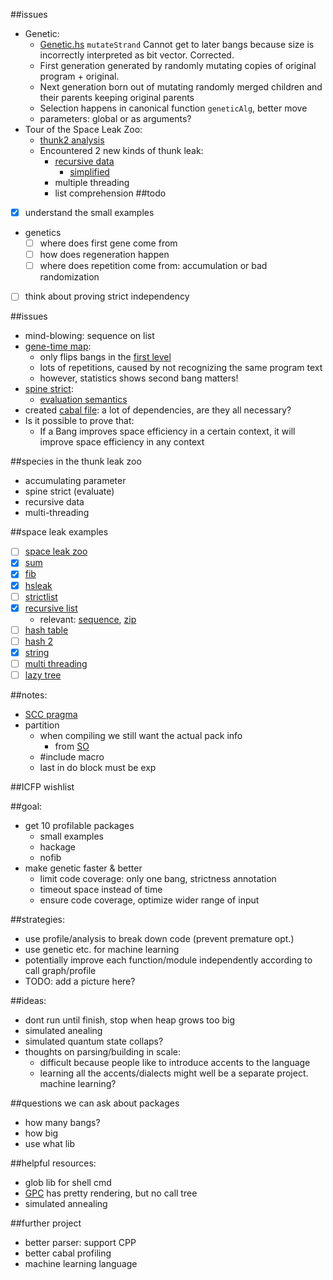 ##issues
- Genetic:
  - [Genetic.hs](https://github.com/remysucre/comp150-FP/blob/master/Genetic.hs) `mutateStrand` Cannot get to later bangs because size is incorrectly interpreted as bit vector. Corrected. 
  - First generation generated by randomly mutating copies of original program + original. 
  - Next generation born out of mutating randomly merged children and their parents keeping original parents
  - Selection happens in canonical function `geneticAlg`, better move
  - parameters: global or as arguments? 
- Tour of the Space Leak Zoo:
  - [thunk2 analysis](https://github.com/remysucre/comp150-FP/blob/master/profile/hsleak/thunk2/thunk2.hs)
  - Encountered 2 new kinds of thunk leak: 
    - [recursive data](http://stackoverflow.com/questions/29958541/space-leak-with-recursive-list-zipwith)
      - [simplified](https://github.com/remysucre/comp150-FP/blob/master/profile/zipw3/zipw3.hs)
    - multiple threading 
    - list comprehension
##todo
- [x] understand the small examples
- genetics
  - [ ] where does first gene come from
  - [ ] how does regeneration happen
  - [ ] where does repetition come from: accumulation or bad randomization
- [ ] think about proving strict independency

##issues
- mind-blowing: sequence on list
- [gene-time map](https://github.com/remysucre/comp150-FP/blob/master/myfile.result): 
  - only flips bangs in the [first level](https://github.com/remysucre/comp150-FP/blob/master/genemap.log)
  - lots of repetitions, caused by not recognizing the same program text
  - however, statistics shows second bang matters!
- [spine strict](https://github.com/remysucre/comp150-FP/blob/master/profile/hsleak/thunk2/thunk2.hs): 
  - [evaluation semantics](http://hackage.haskell.org/package/base-4.8.1.0/docs/Control-Exception-Base.html#v:evaluate)
- created [cabal file](https://github.com/remysucre/comp150-FP/blob/master/GeneticStrictness.cabal): a lot of dependencies, are they all necessary?
- Is it possible to prove that: 
  - If a Bang improves space efficiency in a certain context, it will improve space efficiency in any context

##species in the thunk leak zoo
- accumulating parameter
- spine strict (evaluate)
- recursive data
- multi-threading

##space leak examples
- [ ] [space leak zoo](http://blog.ezyang.com/2011/05/space-leak-zoo/)
- [x] [sum](https://github.com/remysucre/comp150-FP/blob/master/profile/sumacc/3x51.hs)
- [x] [fib](https://github.com/remysucre/comp150-FP/blob/master/profile/fib/fibsum.hs)
- [x] [hsleak](https://github.com/remysucre/comp150-FP/tree/master/profile/hsleak)
- [ ] [strictlist](http://stackoverflow.com/questions/6630782/thunk-memory-leak-as-a-result-of-map-function/6667023#6667023)
- [x] [recursive list](https://github.com/remysucre/comp150-FP/blob/master/profile/zipw3/zipw3.hs)
  - relevant: [sequence](http://stackoverflow.com/questions/3190098/space-leak-in-list-program), [zip](http://stackoverflow.com/questions/29958541/space-leak-with-recursive-list-zipwith)
- [ ] [hash table](http://stackoverflow.com/questions/7855323/fixing-a-particularly-obscure-haskell-space-leak)
- [ ] [hash 2](http://stackoverflow.com/questions/23163125/haskell-space-leak-in-hash-table-insertion)
- [x] [string](http://stackoverflow.com/questions/19355344/space-leak-in-simple-string-generation-why)
- [ ] [multi threading](http://stackoverflow.com/questions/7768536/space-leaks-in-haskell)
- [ ] [lazy tree](http://stackoverflow.com/questions/6638126/lazy-tree-with-a-space-leak)

##notes: 
- [SCC pragma](https://downloads.haskell.org/~ghc/latest/docs/html/users_guide/profiling.html#scc-pragma) 
- partition
  - when compiling we still want the actual pack info
    - from [SO](http://stackoverflow.com/questions/31343246/get-package-version-to-cpp/31343829#31343829)
  - #include macro
  - last in do block must be exp

##ICFP wishlist

##goal: 
- get 10 profilable packages
  - small examples
  - hackage
  - nofib
- make genetic faster & better
  - limit code coverage: only one bang, strictness annotation
  - timeout space instead of time
  - ensure code coverage, optimize wider range of input

##strategies: 
- use profile/analysis to break down code (prevent premature opt.)
- use genetic etc. for machine learning
- potentially improve each function/module independently according to call graph/profile
- TODO: add a picture here?

##ideas: 
- dont run until finish, stop when heap grows too big
- simulated anealing
- simulated quantum state collaps?
- thoughts on parsing/building in scale: 
  - difficult because people like to introduce accents to the language
  - learning all the accents/dialects might well be a separate project. machine learning?

##questions we can ask about packages
- how many bangs?
- how big
- use what lib

##helpful resources:
- glob lib for shell cmd
- [GPC](http://book.realworldhaskell.org/read/testing-and-quality-assurance.html) has pretty rendering, but no call tree
- simulated annealing

##further project
- better parser: support CPP
- better cabal profiling
- machine learning language 
